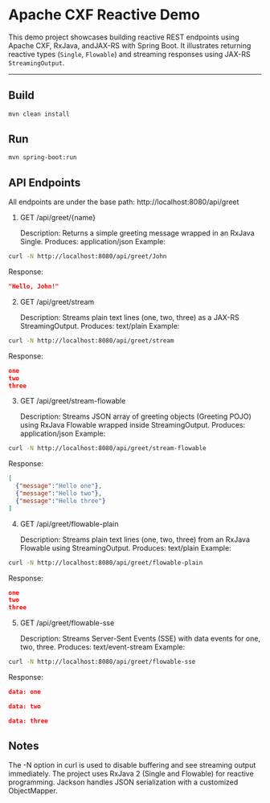# Apache CXF Reactive Demo

This demo project showcases building reactive REST endpoints using Apache CXF, RxJava, andJAX-RS with Spring Boot. 
It illustrates returning reactive types (`Single`, `Flowable`) and streaming responses using JAX-RS `StreamingOutput`.

---

## Build

```bash
mvn clean install
```

## Run

```bash
mvn spring-boot:run
```

## API Endpoints

All endpoints are under the base path:
http://localhost:8080/api/greet
1. GET /api/greet/{name}

   Description: Returns a simple greeting message wrapped in an RxJava Single<String>.
   Produces: application/json
   Example:
```bash
curl -N http://localhost:8080/api/greet/John
```

Response:
```json
"Hello, John!"
```

2. GET /api/greet/stream

   Description: Streams plain text lines (one, two, three) as a JAX-RS StreamingOutput.
   Produces: text/plain
   Example:

```bash
curl -N http://localhost:8080/api/greet/stream
```
Response:
```json
one
two
three
```

3. GET /api/greet/stream-flowable

   Description: Streams JSON array of greeting objects (Greeting POJO) using RxJava Flowable wrapped inside StreamingOutput.
   Produces: application/json
   Example:

```bash
curl -N http://localhost:8080/api/greet/stream-flowable
```
Response:
```json
[
  {"message":"Hello one"},
  {"message":"Hello two"},
  {"message":"Hello three"}
]
```

4. GET /api/greet/flowable-plain

   Description: Streams plain text lines (one, two, three) from an RxJava Flowable using StreamingOutput.
   Produces: text/plain
   Example:

```bash
curl -N http://localhost:8080/api/greet/flowable-plain
```

Response:
```json
one
two
three
```

5. GET /api/greet/flowable-sse

   Description: Streams Server-Sent Events (SSE) with data events for one, two, three.
   Produces: text/event-stream
   Example:

```bash
curl -N http://localhost:8080/api/greet/flowable-sse
```

Response:
```json
data: one

data: two

data: three

```

## Notes

The -N option in curl is used to disable buffering and see streaming output immediately.
The project uses RxJava 2 (Single and Flowable) for reactive programming.
Jackson handles JSON serialization with a customized ObjectMapper.
